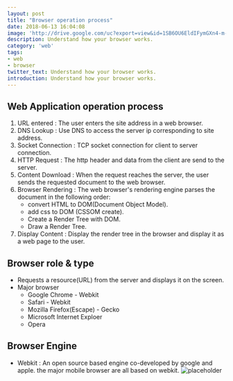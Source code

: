 ```yaml
---
layout: post
title: "Browser operation process"
date: 2018-06-13 16:04:08
image: 'http://drive.google.com/uc?export=view&id=1SB6OU6EldIFymGXn4-m-AIgzTEs64fTS'
description: Understand how your browser works.
category: 'web'
tags:
- web
- browser
twitter_text: Understand how your browser works.
introduction: Understand how your browser works.
---
```


## Web Application operation process

1. URL entered : The user enters the site address in a web browser.
2. DNS Lookup : Use DNS to access the server ip corresponding to site address.
3. Socket Connection : TCP socket connection for client to server connection.
4. HTTP Request : The http header and data from the client are send to the server. 
5. Content Download : When the request reaches the server, the user sends the requested document to the web browser.
6. Browser Rendering : The web browser's rendering engine parses the document in the following order:
    - convert HTML to DOM(Document Object Model).
    - add css to DOM (CSSOM create).
    - Create a Render Tree with DOM.
    - Draw a Render Tree.
7. Display Content : Display the render tree in the browser and display it as a web page to the user.

## Browser role & type

- Requests a resource(URL) from the server and displays it on the screen.
- Major browser
    - Google Chrome - Webkit
    - Safari - Webkit
    - Mozilla Firefox(Escape) - Gecko
    - Microsoft Internet Exploer
    - Opera

## Browser Engine

- Webkit : An open source based engine co-developed by google and apple. the major mobile browser are all based on webkit.
![placeholder](http://drive.google.com/uc?export=view&id=1l6H03FmewO8ZIw42YeZjrMga78JqDsWR "webkit flow")